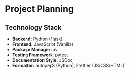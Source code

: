 # Project Planning

## Technology Stack
- **Backend:** Python (Flask)
- **Frontend:** JavaScript (Vanilla)
- **Package Manager:** uv
- **Testing Framework:** pytest
- **Documentation Style:** JSDoc
- **Formatter:** autopep8 (Python), Prettier (JS/CSS/HTML)
